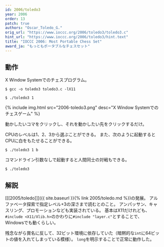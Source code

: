```yaml
---
id: 2006/toledo3
year: 2006
order: 13
patch: true
authors: "Oscar_Toledo_G."
orig_url: "https://www.ioccc.org/2006/toledo3/toledo3.c"
hint_url: "https://www.ioccc.org/2006/toledo3/hint.text"
title: "IOCCC 2006: Most Portable Chess Set"
award_ja: "もっともポータブルなチェスセット"
---
```


## 動作

X Window Systemでのチェスプログラム。

```
$ gcc -o toledo3 toledo3.c -lX11

$ ./toledo3 1
```

{% include img.html src="2006-toledo3.png" desc="X Window Systemでのチェスゲーム" %}

動かしたいコマをクリックし、それを動かしたい先をクリックするだけ。

CPUのレベルは1、2、3から選ぶことができる。
また、次のように起動するとCPUに白をもたせることができる。

```
$ ./toledo3 1 b
```

コマンドライン引数なしで起動すると人間同士の対戦もできる。

```
$ ./toledo3
```

## 解説

[[[2005/toledo]]]({{ site.baseurl }}{% link 2005/toledo.md %})の発展。
アルファベータ探索で指定レベル+3の深さまで読むとのこと。
アンパッサン、キャスリング、プロモーションなども実装されている。
基本はX11だけれども、`#include <X11/Xlib.h>`のかわりに`#include "layer.c"`とすることで、Windowsでも動くらしい。

残念ながら賞名に反して、32ビット環境に依存していた（暗黙的な`int`に64ビットの値を入れてしまっている模様）。
`long`を明示することで正常に動作した。
